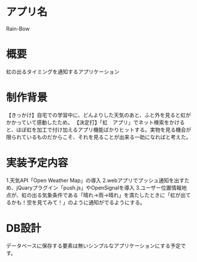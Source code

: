# アプリ名
Rain-Bow

# 概要
虹の出るタイミングを通知するアプリケーション

# 制作背景
【きっかけ】自宅での学習中に、どんよりした天気のあと、ふと外を見ると虹がかかっていて感動したため。
【決定打】「虹　アプリ」でネット検索をかけると、ほぼ虹を加工で付け加えるアプリ機能ばかりヒットする。実物を見る機会が限られているものだからこそ、それを見ることが出来る一助になればと考えた。

# 実装予定内容
1.天気API「Open Weather Map」の導入
2.webアプリでプッシュ通知を出すため、jQuaryプラグイン「push.js」やOpenSignalを導入
3.ユーザー位置情報地点が、虹の出る気象条件である「晴れ→雨→晴れ」を満たしたときに「虹が出てるかも！空を見てみて！」のように通知がでるようにする。

# DB設計
データベースに保存する要素は無いシンプルなアプリケーションにする予定です。



